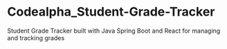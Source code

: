 # Codealpha_Student-Grade-Tracker
Student Grade Tracker built with Java Spring Boot and React for managing and tracking grades
